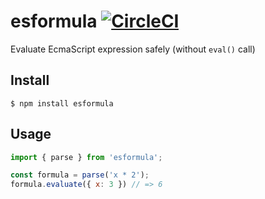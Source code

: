 # esformula [![CircleCI](https://circleci.com/gh/stomita/esformula.svg?style=svg)](https://circleci.com/gh/stomita/esformula)

Evaluate EcmaScript expression safely (without `eval()` call)

## Install

```
$ npm install esformula
```

## Usage

```javascript
import { parse } from 'esformula';

const formula = parse('x * 2');
formula.evaluate({ x: 3 }) // => 6
```
